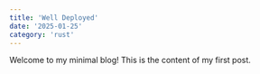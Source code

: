 ```yaml
---
title: 'Well Deployed'
date: '2025-01-25'
category: 'rust'
---
```


Welcome to my minimal blog! This is the content of my first post.
